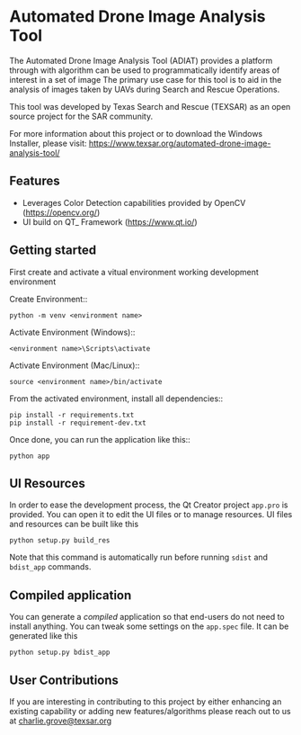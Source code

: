 Automated Drone Image Analysis Tool
=============================

The Automated Drone Image Analysis Tool (ADIAT) provides a platform through with algorithm can be used to programmatically identify areas of interest in a set of image  The primary use case for this tool is to aid in the analysis of images taken by UAVs during Search and Rescue Operations.

This tool was developed by Texas Search and Rescue (TEXSAR) as an open source project for the SAR community.

For more information about this project or to download the Windows Installer, please visit: https://www.texsar.org/automated-drone-image-analysis-tool/

Features
--------

- Leverages Color Detection capabilities provided by OpenCV (https://opencv.org/)
- UI build on QT_ Framework (https://www.qt.io/)
 

Getting started
---------------

First create and activate a vitual environment working development environment

Create Environment::
    
    python -m venv <environment name>
    
Activate Environment (Windows)::
    
    <environment name>\Scripts\activate
    
Activate Environment (Mac/Linux)::

    source <environment name>/bin/activate

From the activated environment, install all dependencies::

    pip install -r requirements.txt
    pip install -r requirement-dev.txt

Once done, you can run the application like this::

    python app

UI Resources
--------------------------

In order to ease the development process, the Qt Creator project ``app.pro`` is
provided. You can open it to edit the UI files or to manage resources.
UI files and resources can be built like this

    python setup.py build_res

Note that this command is automatically run before running ``sdist`` and
``bdist_app`` commands.

Compiled application
--------------------

You can generate a *compiled* application so that end-users do not need to
install anything. You can tweak some settings on the ``app.spec`` file. It can
be generated like this

    python setup.py bdist_app
    
 User Contributions
--------------------

If you are interesting in contributing to this project by either enhancing an existing capability or adding new features/algorithms please reach out to us at charlie.grove@texsar.org
